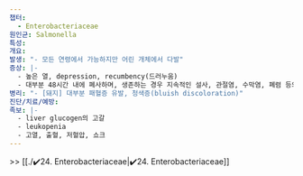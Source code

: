 ```yaml
---
챕터:
  - Enterobacteriaceae
원인균: Salmonella
특성: 
개요: 
발생: "- 모든 연령에서 가능하지만 어린 개체에서 다발"
증상: |-
  - 높은 열, depression, recumbency(드러누움)
  - 대부분 48시간 내에 폐사하며, 생존하는 경우 지속적인 설사, 관절염, 수막염, 폐렴 등의 후유증
병리: "- [돼지] 대부분 패혈증 유발, 청색증(bluish discoloration)"
진단/치료/예방: 
족보: |-
  - liver glucogen의 고갈
  - leukopenia
  - 고열, 출혈, 저혈압, 쇼크
---
```

\>> [[./✔️24. Enterobacteriaceae|✔️24. Enterobacteriaceae]]
